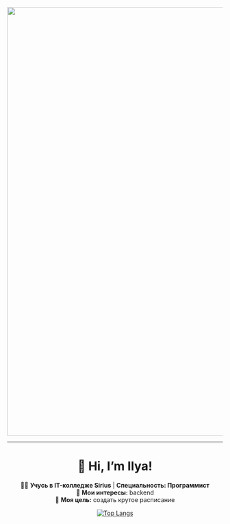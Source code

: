 <div id="header" align="center">
  <img src="https://i.giphy.com/media/v1.Y2lkPTc5MGI3NjExNGhxOThpNnVmb2UybmZ3ZWF0NWU4M2wwdmQ0bzQ0ODNvbWp3ajRkMCZlcD12MV9pbnRlcm5hbF9naWZfYnlfaWQmY3Q9Zw/4knozU8q9AXvpod9qy/giphy.gif" width="1000"/>
</div>

---

<div align="center">

# 👋 Hi, I’m Ilya!  
👨‍💻 **Учусь в IT-колледже Sirius** | **Специальность: Программист**  
🚀 **Мои интересы:** backend  
🎯 **Моя цель:** создать крутое расписание

</div>

<div align="center">

[![Top Langs](https://github-readme-stats.vercel.app/api/top-langs/?username=pukchik&layout=compact&locale=ru)](https://github.com/anuraghazra/github-readme-stats)

</div>
